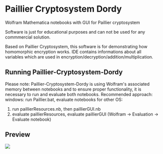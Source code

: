 # Paillier Cryptosystem Dordy
 Wolfram Mathematica notebooks with GUI for Paillier cryptosystem

Software is just for educational purposes and can not be used for any commmercial solution.

Based on Paillier Cryptosystem, this software is for demonstrating how homomorphic encryption works. IDE contains informations about all variables which are used in encryption/decryption/addition/multiplication. 

## Running Paillier-Cryptosystem-Dordy
Please note: Paillier-Cryptosystem-Dordy is using Wolfram's associated memory between notebooks and to ensure proper functionality, it is necessary to run and evaluate both notebooks. 
Recommended approach: 
windows: run Paillier.bat, evaluate notebooks 
for other OS: 
1. run paillierResources.nb, then paillierGUI.nb 
2. evaluate paillierResources, evaluate paillierGUI (Wolfram -> Evaluation -> Evaluate notebook)

## Preview
<p align="left">
 <img src="https://user-images.githubusercontent.com/68067175/107207519-ae322c00-6a00-11eb-870a-be10fa5dad88.png">
</p>
